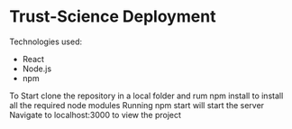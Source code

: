# Trust-Science Deployment

Technologies used: 
 - React
 - Node.js
 - npm

To Start clone the repository in a local folder and rum npm install to install all the required node modules 
Running npm start will start the server
Navigate to localhost:3000 to view the project
